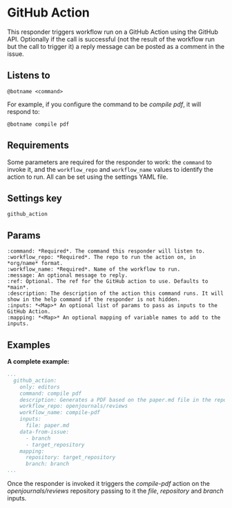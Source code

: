 GitHub Action
=============

This responder triggers workflow run on a GitHub Action using the GitHub API. Optionally if the call is successful (not the result of the workflow run but the call to trigger it) a reply message can be posted as a comment in the issue.

## Listens to

```
@botname <command>
```

For example, if you configure the command to be _compile pdf_, it will respond to:
```
@botname compile pdf
```

## Requirements

Some parameters are required for the responder to work: the `command` to invoke it, and the `workflow_repo` and `workflow_name` values to identify the action to run. All can be set using the settings YAML file.

## Settings key

`github_action`

## Params
```eval_rst
:command: *Required*. The command this responder will listen to.
:workflow_repo: *Required*. The repo to run the action on, in *org/name* format.
:workflow_name: *Required*. Name of the workflow to run.
:message: An optional message to reply.
:ref: Optional. The ref for the GitHub action to use. Defaults to *main*.
:description: The description of the action this command runs. It will show in the help command if the responder is not hidden.
:inputs: *<Map>* An optional list of params to pass as inputs to the GitHub Action.
:mapping: *<Map>* An optional mapping of variable names to add to the inputs.

```

## Examples

**A complete example:**
```yaml
...
  github_action:
    only: editors
    command: compile pdf
    description: Generates a PDF based on the paper.md file in the repository
    workflow_repo: openjournals/reviews
    workflow_name: compile-pdf
    inputs:
      file: paper.md
    data-from-issue:
      - branch
      - target_repository
    mapping:
      repository: target_repository
      branch: branch
...
```
Once the responder is invoked it triggers the _compile-pdf_ action on the _openjournals/reviews_ repository passing to it the _file_, _repository_ and _branch_ inputs.
